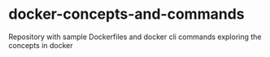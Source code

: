 # docker-concepts-and-commands
Repository with sample Dockerfiles and docker cli commands exploring the concepts in docker
